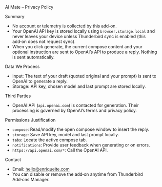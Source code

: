 AI Mate – Privacy Policy

Summary
- No account or telemetry is collected by this add‑on.
- Your OpenAI API key is stored locally using `browser.storage.local` and never leaves your device unless Thunderbird sync is enabled (this add‑on does not request sync).
- When you click generate, the current compose content and your optional instruction are sent to OpenAI’s API to produce a reply. Nothing is sent automatically.

Data We Process
- Input: The text of your draft (quoted original and your prompt) is sent to OpenAI to generate a reply.
- Storage: API key, chosen model and last prompt are stored locally.

Third Parties
- OpenAI API (`api.openai.com`) is contacted for generation. Their processing is governed by OpenAI’s terms and privacy policy.

Permissions Justification
- `compose`: Read/modify the open compose window to insert the reply.
- `storage`: Save API key, model and last prompt locally.
- `tabs`: Locate the active compose tab.
- `notifications`: Provide user feedback when generating or on errors.
- `https://api.openai.com/*`: Call the OpenAI API.

Contact
- Email: hello@enriqueite.com
- You can disable or remove the add‑on anytime from Thunderbird Add‑ons Manager.
